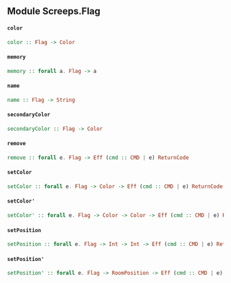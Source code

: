## Module Screeps.Flag

#### `color`

``` purescript
color :: Flag -> Color
```

#### `memory`

``` purescript
memory :: forall a. Flag -> a
```

#### `name`

``` purescript
name :: Flag -> String
```

#### `secondaryColor`

``` purescript
secondaryColor :: Flag -> Color
```

#### `remove`

``` purescript
remove :: forall e. Flag -> Eff (cmd :: CMD | e) ReturnCode
```

#### `setColor`

``` purescript
setColor :: forall e. Flag -> Color -> Eff (cmd :: CMD | e) ReturnCode
```

#### `setColor'`

``` purescript
setColor' :: forall e. Flag -> Color -> Color -> Eff (cmd :: CMD | e) ReturnCode
```

#### `setPosition`

``` purescript
setPosition :: forall e. Flag -> Int -> Int -> Eff (cmd :: CMD | e) ReturnCode
```

#### `setPosition'`

``` purescript
setPosition' :: forall e. Flag -> RoomPosition -> Eff (cmd :: CMD | e) ReturnCode
```


